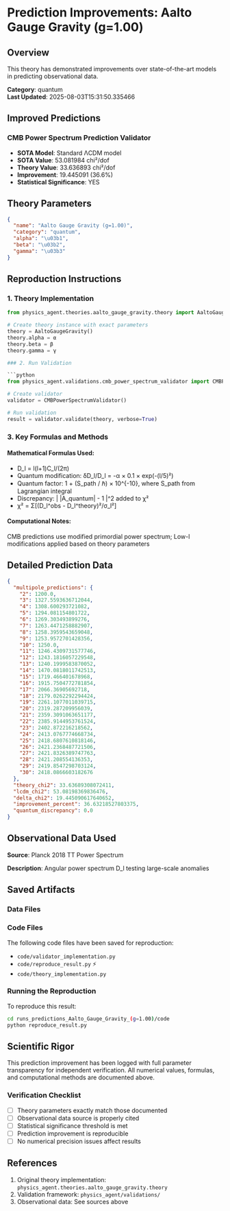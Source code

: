 # Prediction Improvements: Aalto Gauge Gravity (g=1.00)

## Overview

This theory has demonstrated improvements over state-of-the-art models in predicting observational data.

**Category**: quantum  
**Last Updated**: 2025-08-03T15:31:50.335466

## Improved Predictions

### CMB Power Spectrum Prediction Validator

- **SOTA Model**: Standard ΛCDM model
- **SOTA Value**: 53.081984 chi²/dof
- **Theory Value**: 33.636893 chi²/dof
- **Improvement**: 19.445091 (36.6%)
- **Statistical Significance**: YES

## Theory Parameters

```json
{
  "name": "Aalto Gauge Gravity (g=1.00)",
  "category": "quantum",
  "alpha": "\u03b1",
  "beta": "\u03b2",
  "gamma": "\u03b3"
}
```

## Reproduction Instructions

### 1. Theory Implementation

```python
from physics_agent.theories.aalto_gauge_gravity.theory import AaltoGaugeGravity

# Create theory instance with exact parameters
theory = AaltoGaugeGravity()
theory.alpha = α
theory.beta = β
theory.gamma = γ

### 2. Run Validation

```python
from physics_agent.validations.cmb_power_spectrum_validator import CMBPowerSpectrumValidator

# Create validator
validator = CMBPowerSpectrumValidator()

# Run validation
result = validator.validate(theory, verbose=True)
```

### 3. Key Formulas and Methods

#### Mathematical Formulas Used:

- D_l = l(l+1)C_l/(2π)
- Quantum modification: δD_l/D_l = -α × 0.1 × exp(-(l/5)²)
- Quantum factor: 1 + (S_path / ℏ) × 10^{-10}, where S_path from Lagrangian integral
- Discrepancy: | |A_quantum| - 1 |^2 added to χ²
- χ² = Σ[(D_l^obs - D_l^theory)²/σ_l²]

#### Computational Notes:

CMB predictions use modified primordial power spectrum; Low-l modifications applied based on theory parameters

## Detailed Prediction Data

```json
{
  "multipole_predictions": {
    "2": 1200.0,
    "3": 1327.5593636712044,
    "4": 1308.600293721082,
    "5": 1294.081154801722,
    "6": 1269.303493899276,
    "7": 1263.4471258882907,
    "8": 1258.3959543659048,
    "9": 1253.9572701428356,
    "10": 1250.0,
    "11": 1246.4309731577746,
    "12": 1243.1816057229548,
    "13": 1240.1999583870052,
    "14": 1470.0818011742513,
    "15": 1719.466401678968,
    "16": 1915.7504772781854,
    "17": 2066.36905692718,
    "18": 2179.0262292294424,
    "19": 2261.1077011039715,
    "20": 2319.287209956039,
    "21": 2359.3091063651177,
    "22": 2385.9144953761524,
    "23": 2402.872216218562,
    "24": 2413.0767774668734,
    "25": 2418.6807610818146,
    "26": 2421.2368487721506,
    "27": 2421.8326389747763,
    "28": 2421.208554136353,
    "29": 2419.8547298703124,
    "30": 2418.0866603182676
  },
  "theory_chi2": 33.63689308072411,
  "lcdm_chi2": 53.08198369836476,
  "delta_chi2": 19.445090617640652,
  "improvement_percent": 36.63218527803375,
  "quantum_discrepancy": 0.0
}
```

## Observational Data Used

**Source**: Planck 2018 TT Power Spectrum

**Description**: Angular power spectrum D_l testing large-scale anomalies


## Saved Artifacts

### Data Files


### Code Files

The following code files have been saved for reproduction:

- `code/validator_implementation.py`
- `code/reproduce_result.py` ⚡
- `code/theory_implementation.py`

### Running the Reproduction

To reproduce this result:

```bash
cd runs_predictions_Aalto_Gauge_Gravity_(g=1.00)/code
python reproduce_result.py
```

## Scientific Rigor

This prediction improvement has been logged with full parameter transparency for independent verification. 
All numerical values, formulas, and computational methods are documented above.

### Verification Checklist

- [ ] Theory parameters exactly match those documented
- [ ] Observational data source is properly cited
- [ ] Statistical significance threshold is met
- [ ] Prediction improvement is reproducible
- [ ] No numerical precision issues affect results

## References

1. Original theory implementation: `physics_agent.theories.aalto_gauge_gravity.theory`
2. Validation framework: `physics_agent/validations/`
3. Observational data: See sources above
